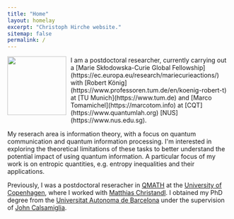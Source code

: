 ```yaml
---
title: "Home"
layout: homelay
excerpt: "Christoph Hirche website."
sitemap: false
permalink: /
---
```


<img style="float: left;margin:0 10px 10px 0" src="{{ site.url }}{{ site.baseurl }}/images/Auswahl_6356.jpg"  width="133">
I am a postdoctoral researcher, currently carrying out a [Marie Skłodowska-Curie Global Fellowship](https://ec.europa.eu/research/mariecurieactions/) with [Robert König](https://www.professoren.tum.de/en/koenig-robert-t) at [TU Munich](https://www.tum.de) and [Marco Tomamichel](https://marcotom.info) at [CQT](https://www.quantumlah.org) [NUS](https://www.nus.edu.sg). 

My reserach area is information theory, with a focus on quantum communication and quantum information processing. I'm interested in exploring the theoretical limitations of these tasks to better understand the potential impact of using quantum information. A particular focus of my work is on entropic quantities, e.g. entropy inequalities and their applications. 

Previously, I was a postdoctoral reseracher in [QMATH](https://qmath.ku.dk) at the [University of Copenhagen](https://www.ku.dk/english/), where I worked with [Matthias Christandl](https://www.math.ku.dk/english/staff/?pure=en/persons/475476). I obtained my PhD degree from the [Universitat Autonoma de Barcelona](https://grupsderecerca.uab.cat/giq/) under the supervision of [John Calsamiglia](https://grupsderecerca.uab.cat/giq/people/john-calsamiglia).  


<!-- Add icon library -->
<link rel="stylesheet" href="https://cdnjs.cloudflare.com/ajax/libs/font-awesome/4.7.0/css/font-awesome.min.css">
<link rel="stylesheet" href="https://cdn.jsdelivr.net/gh/jpswalsh/academicons@1/css/academicons.min.css">

<!-- Add font awesome icons -->
<a href="https://twitter.com/ChristophHirche" class="fa fa-twitter-square fa-3x"></a>
<a href="#" class="ai ai-google-scholar-square ai-3x"></a>
<a href="#" class="ai ai-scirate-square ai-3x"></a>
<a href="#" class="ai ai-arxiv-square ai-3x"></a>

<!-- <figure class="fourth">  -->
<!--  <img src="{{ site.url }}{{ site.baseurl }}/images/logopic/Logo_Leiden.jpg" style="width: 210px"> -->
<!--  <img src="{{ site.url }}{{ site.baseurl }}/images/logopic/Logo_Nanofront.jpg" style="width: 110px"> -->
<!--  <img src="{{ site.url }}{{ site.baseurl }}/images/logopic/Logo_NWO.jpg" style="width: 120px"> -->
<!--  <img src="{{ site.url }}{{ site.baseurl }}/images/logopic/Logo_ERC.jpg" style="width: 110px"> -->
<!--  </figure> -->
